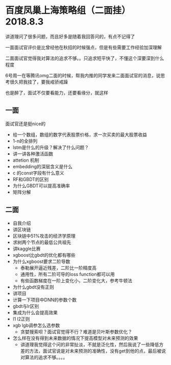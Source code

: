 # 百度凤巢上海策略组（二面挂） 2018.8.3

讲道理问了很多问题，而且好多是随着我回答问的，有点不记得了

一面面试官评价是比曾经他在秋招的时候强点，但是有些需要工作经验加深理解

二面面试官觉得我对算法的追求不够。。只追求短平快了，不懂这个深要深到什么程度

6号周一在等腾讯omg二面的时候，帮我内推的同学发来二面面试官的消息，说思考很久把我挂了，要我戒骄戒躁

也是醉了，面试不仅要看能力，还要看缘分，就这样

## 一面
面试官还是挺nice的
- 给一个数组，数组的数字代表股票价格，求一次买卖的最大股票收益
- 1-n的全排列
- lstm是什么的升级？解决了什么问题？
- 讲一讲各种激活函数
- attetion 机制
- embedding的深层含义是什么
- c 的const字段有什么意义
- RF和GBDT的区别
- 为什么GBDT可以提高准确率
- 矩阵分解
## 二面
- 自我介绍
- 讲区块链
- 区块链中51%攻击的经济学原理
- 求树两个节点的最低公共祖先
- 讲kaggle比赛
- xgboost比gbdt的优化都有哪些
- 为什么xgboost要求二阶导数
  - 泰勒展开逼近残差，二阶比一阶精度高
  - 通用性，所有二阶可导的loss function都可以用
  - 有些函数梯度在一阶上变化小，二阶变化大，参考牛顿法
- 为什么gbdt没有正则
- 讲项目
- 计算一下项目中DNN的参数个数
- gbdt与lr区别
- 集成为什么会提高效果
- l1 l2正则
- xgb lgb调参怎么选参数
    - 贪婪搜索呗？面试官觉得不行？难道是贝叶斯参数优化？ 
- 怎么样在没有得到未来数据的情况下提高模型对未来预测的效果
    - 讲道理我觉得这个问的非常扯淡，不就是泛化性，然后我说了一些降低方差的方法，面试官说是对未来预测的准确性，没有get到他的点，最后被说对算法的追求不够。。。。 
